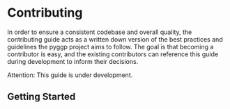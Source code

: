 # Contributing

In order to ensure a consistent codebase and overall quality, the contributing guide acts as a written down version of
the best practices and guidelines the pyggp project aims to follow. The goal is that becoming a contributor is easy, and
the existing contributors can reference this guide during development to inform their decisions.

Attention: This guide is under development.

## Getting Started

